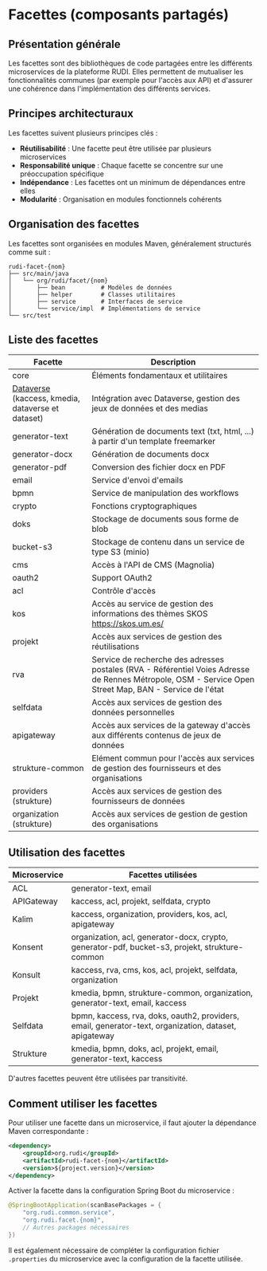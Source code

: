 # Facettes (composants partagés)

## Présentation générale

Les facettes sont des bibliothèques de code partagées entre les différents microservices de la plateforme RUDI. Elles permettent de mutualiser les fonctionnalités communes (par exemple pour l'accès aux API) et d'assurer une cohérence dans l'implémentation des différents services.

## Principes architecturaux

Les facettes suivent plusieurs principes clés :

- **Réutilisabilité** : Une facette peut être utilisée par plusieurs microservices
- **Responsabilité unique** : Chaque facette se concentre sur une préoccupation spécifique
- **Indépendance** : Les facettes ont un minimum de dépendances entre elles
- **Modularité** : Organisation en modules fonctionnels cohérents

## Organisation des facettes

Les facettes sont organisées en modules Maven, généralement structurés comme suit :

```
rudi-facet-{nom}
├── src/main/java
│   └── org/rudi/facet/{nom}
│       ├── bean          # Modèles de données
│       ├── helper        # Classes utilitaires
│       ├── service       # Interfaces de service
│       └── service/impl  # Implémentations de service
└── src/test
```

## Liste des facettes
| Facette | Description |
|---------|-------------|
| core | Éléments fondamentaux et utilitaires |
| [Dataverse](./facet-dataverse.md) (kaccess, kmedia, dataverse et dataset) | Intégration avec Dataverse, gestion des jeux de données et des medias |
| generator-text | Génération de documents text (txt, html, ...) à partir d'un template freemarker |
| generator-docx | Génération de documents docx |
| generator-pdf | Conversion des fichier docx en PDF |
| email | Service d'envoi d'emails |
| bpmn | Service de manipulation des workflows |
| crypto | Fonctions cryptographiques |
| doks | Stockage de documents sous forme de blob |
| bucket-s3 | Stockage de contenu dans un service de type S3 (minio) |
| cms | Accès à l'API de CMS (Magnolia) |
| oauth2 | Support OAuth2 |
| acl | Contrôle d'accès |
| kos | Accès au service de gestion des informations des thèmes SKOS https://skos.um.es/ |
| projekt | Accès aux services de gestion des réutilisations |
| rva | Service de recherche des adresses postales (RVA - Référentiel Voies Adresse de Rennes Métropole, OSM - Service Open Street Map, BAN - Service de l'état |
| selfdata | Accès aux services de gestion des données personnelles |
| apigateway | Accès aux services de la gateway d'accès aux différents contenus de jeux de données |
| strukture-common | Elément commun pour l'accès aux services de gestion des fournisseurs et des organisations |
| providers (strukture) | Accès aux services de gestion des fournisseurs de données |
| organization (strukture) | Accès aux services de gestion de gestion des organisations |


## Utilisation des facettes

| Microservice | Facettes utilisées |
|--------------|-------------------|
| ACL | 	generator-text, email |
| APIGateway | 	kaccess, acl, projekt, selfdata, crypto |
| Kalim | 	kaccess, organization, providers, kos, acl, apigateway |
| Konsent | 	organization, acl, generator-docx, crypto, generator-pdf, bucket-s3, projekt, strukture-common |
| Konsult | 	kaccess, rva, cms, kos, acl, projekt, selfdata, organization |
| Projekt | 	kmedia, bpmn,  strukture-common, organization, generator-text, email, kaccess |
| Selfdata | 	bpmn, kaccess, rva, doks, oauth2, providers, email, generator-text, organization, dataset, apigateway |
| Strukture | 	kmedia, bpmn, doks, acl, projekt, email, generator-text, kaccess |

D'autres facettes peuvent être utilisées par transitivité.

## Comment utiliser les facettes

Pour utiliser une facette dans un microservice, il faut ajouter la dépendance Maven correspondante :

```xml
<dependency>
    <groupId>org.rudi</groupId>
    <artifactId>rudi-facet-{nom}</artifactId>
    <version>${project.version}</version>
</dependency>
```

Activer la facette dans la configuration Spring Boot du microservice :

```java
@SpringBootApplication(scanBasePackages = { 
    "org.rudi.common.service", 
    "org.rudi.facet.{nom}",
    // Autres packages nécessaires
})
```

Il est également nécessaire de compléter la configuration fichier `.properties` du microservice avec la configuration de la facette utilisée.
